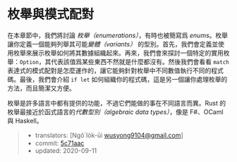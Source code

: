 # 枚舉與模式配對

在本章節中，我們將討論 *枚舉（enumerations）*，有時也被簡寫爲 *enums*。枚舉讓你定義一個能夠列舉其可能*變體（variants）* 的型別。首先，我們會定義並使用枚舉來展示枚舉如何將其數據組織起來。再來，我們會來探討一個特定的實用枚舉：`Option`，其代表該值爲某些東西不然就是什麼都沒有。然後我們會看看 `match` 表達式的模式配對是怎麼運作的，讓它能夠針對枚舉中不同數值執行不同的程式碼。最後，我們會介紹 `if let` 如何組織你的程式碼，這是另一個讓你處理枚舉的方法，而且簡潔又方便。

枚舉是許多語言中都有提供的功能，不過它們能做的事在不同語言而異。Rust 的枚舉最接近於函式語言的*代數型別（algebraic data types）*，像是 F#、OCaml 與 Haskell。

> - translators: [Ngô͘ Io̍k-ūi <wusyong9104@gmail.com>]
> - commit: [5c71aac](https://github.com/rust-lang/book/blob/5c71aac64380f74f34cd9a158cc2b1d9122b5ceb/src/ch06-00-enums.md)
> - updated: 2020-09-11
